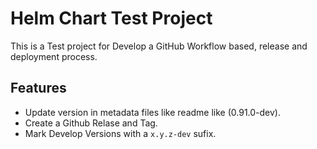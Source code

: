 # Helm Chart Test Project 

This is a Test project for Develop a GitHub Workflow based, release and deployment process.

## Features

* Update version in metadata files like readme like (0.91.0-dev).
* Create a Github Relase and Tag.
* Mark Develop Versions with a ```x.y.z-dev``` sufix.